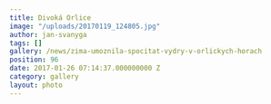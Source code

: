 ```yaml
---
title: Divoká Orlice
image: "/uploads/20170119_124805.jpg"
author: jan-svanyga
tags: []
gallery: /news/zima-umoznila-spocitat-vydry-v-orlickych-horach
position: 96
date: 2017-01-26 07:14:37.000000000 Z
category: gallery
layout: photo
---
```

